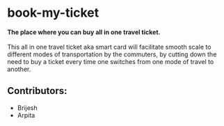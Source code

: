 # book-my-ticket
<strong>The place where you can buy all in one travel ticket.</strong><br><br>
This all in one travel ticket aka smart card will facilitate smooth scale to different modes of transportation by the commuters, by cutting down the need to buy a ticket every time one switches from one mode of travel to another.

## Contributors:
<ul>
     <li>Brijesh</li>
     <li>Arpita</li>
</ul>
